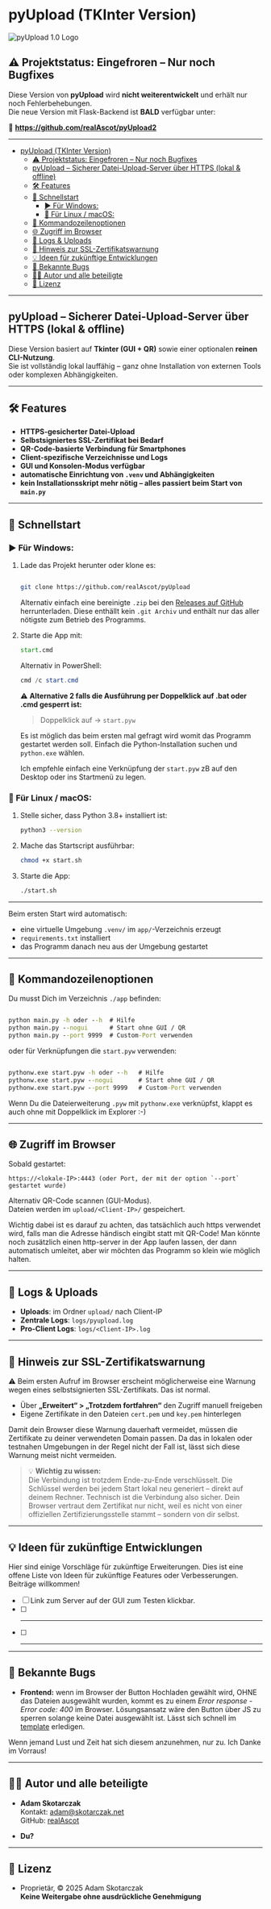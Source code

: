 # pyUpload (TKInter Version)

![pyUpload 1.0 Logo](./assets/logo-1.0-alpha.png)

## ⚠️ Projektstatus: Eingefroren – Nur noch Bugfixes  

Diese Version von **pyUpload** wird **nicht weiterentwickelt** und erhält nur noch Fehlerbehebungen.  
Die neue Version mit Flask-Backend ist **BALD** verfügbar unter:  

🔗 **<https://github.com/realAscot/pyUpload2>**

---

- [pyUpload (TKInter Version)](#pyupload-tkinter-version)
  - [⚠️ Projektstatus: Eingefroren – Nur noch Bugfixes](#️-projektstatus-eingefroren--nur-noch-bugfixes)
  - [pyUpload – Sicherer Datei-Upload-Server über HTTPS (lokal \& offline)](#pyupload--sicherer-datei-upload-server-über-https-lokal--offline)
  - [🛠 Features](#-features)
  - [🚀 Schnellstart](#-schnellstart)
    - [▶️ Für Windows:](#️-für-windows)
    - [🐧 Für Linux / macOS:](#-für-linux--macos)
  - [🧩 Kommandozeilenoptionen](#-kommandozeilenoptionen)
  - [🌐 Zugriff im Browser](#-zugriff-im-browser)
  - [📁 Logs \& Uploads](#-logs--uploads)
  - [🔐 Hinweis zur SSL-Zertifikatswarnung](#-hinweis-zur-ssl-zertifikatswarnung)
  - [💡 Ideen für zukünftige Entwicklungen](#-ideen-für-zukünftige-entwicklungen)
  - [🐛 Bekannte Bugs](#-bekannte-bugs)
  - [👨‍💻 Autor und alle beteiligte](#-autor-und-alle-beteiligte)
  - [📝 Lizenz](#-lizenz)

---

## pyUpload – Sicherer Datei-Upload-Server über HTTPS (lokal & offline)  

Diese Version basiert auf **Tkinter (GUI + QR)** sowie einer optionalen **reinen CLI-Nutzung**.  
Sie ist vollständig lokal lauffähig – ganz ohne Installation von externen Tools oder komplexen Abhängigkeiten.

---

## 🛠 Features

- **HTTPS-gesicherter Datei-Upload**
- **Selbstsigniertes SSL-Zertifikat bei Bedarf**
- **QR-Code-basierte Verbindung für Smartphones**
- **Client-spezifische Verzeichnisse und Logs**
- **GUI und Konsolen-Modus verfügbar**
- **automatische Einrichtung von `.venv` und Abhängigkeiten**
- **kein Installationsskript mehr nötig – alles passiert beim Start von `main.py`**

---

## 🚀 Schnellstart  

### ▶️ Für Windows:

1. Lade das Projekt herunter oder klone es:  

   ```sh

   git clone https://github.com/realAscot/pyUpload
   ```

   Alternativ einfach eine bereinigte `.zip` bei den [Releases auf GitHub](https://github.com/realAscot/pyUpload/releases/) herrunterladen.
   Diese enthällt kein `.git Archiv` und enthält nur das aller nötigste zum Betrieb des Programms.  

2. Starte die App mit:  

   ```cmd
   start.cmd
   ```

   Alternativ in PowerShell:  

   ```powershell
   cmd /c start.cmd
   ```

   ⚠️ **Alternative 2 falls die Ausführung per Doppelklick auf .bat oder .cmd gesperrt ist:**  

   > Doppelklick auf -> `start.pyw`  

   Es ist möglich das beim ersten mal gefragt wird womit das Programm gestartet werden soll.
   Einfach die Python-Installation suchen und `python.exe` wählen.  
   
   Ich empfehle einfach eine Verknüpfung der `start.pyw` zB auf den Desktop oder ins Startmenü zu legen.  

### 🐧 Für Linux / macOS:

1. Stelle sicher, dass Python 3.8+ installiert ist:

   ```bash
   python3 --version
   ```

2. Mache das Startscript ausführbar:

   ```bash
   chmod +x start.sh
   ```

3. Starte die App:

   ```bash
   ./start.sh
   ```

---

Beim ersten Start wird automatisch:

- eine virtuelle Umgebung `.venv/` im `app/`-Verzeichnis erzeugt
- `requirements.txt` installiert
- das Programm danach neu aus der Umgebung gestartet

---

## 🧩 Kommandozeilenoptionen

Du musst Dich im Verzeichnis `./app` befinden:  

```cmd

python main.py -h oder --h  # Hilfe
python main.py --nogui      # Start ohne GUI / QR
python main.py --port 9999  # Custom-Port verwenden
```

oder für Verknüpfungen die `start.pyw` verwenden:  

```cmd

pythonw.exe start.pyw -h oder --h   # Hilfe
pythonw.exe start.pyw --nogui       # Start ohne GUI / QR
pythonw.exe start.pyw --port 9999   # Custom-Port verwenden
```

Wenn Du die Dateierweiterung `.pyw` mit `pythonw.exe` verknüpfst, klappt es auch ohne mit Doppelklick im Explorer :-)

---

## 🌐 Zugriff im Browser

Sobald gestartet:

```https
https://<lokale-IP>:4443 (oder Port, der mit der option `--port` gestartet wurde)
```

Alternativ QR-Code scannen (GUI-Modus).  
Dateien werden im `upload/<Client-IP>/` gespeichert.

Wichtig dabei ist es darauf zu achten, das tatsächlich auch https verwendet wird, falls man die Adresse händisch eingibt statt mit QR-Code! Man könnte noch zusätzlich einen http-server in der App laufen lassen, der dann automatisch umleitet, aber wir möchten das Programm so klein wie möglich halten.

---

## 📁 Logs & Uploads

- **Uploads**: im Ordner `upload/` nach Client-IP  
- **Zentrale Logs**: `logs/pyupload.log`  
- **Pro-Client Logs**: `logs/<Client-IP>.log`  

---

## 🔐 Hinweis zur SSL-Zertifikatswarnung

⚠️ Beim ersten Aufruf im Browser erscheint möglicherweise eine Warnung wegen eines selbstsignierten SSL-Zertifikats. Das ist normal.  

- Über **„Erweitert“ > „Trotzdem fortfahren“** den Zugriff manuell freigeben  
- Eigene Zertifikate in den Dateien `cert.pem` und `key.pem` hinterlegen  

Damit dein Browser diese Warnung dauerhaft vermeidet, müssen die Zertifikate zu deiner verwendeten Domain passen.
Da das in lokalen oder testnahen Umgebungen in der Regel nicht der Fall ist, lässt sich diese Warnung meist nicht vermeiden.  

>💡 **Wichtig zu wissen:**  
   Die Verbindung ist trotzdem Ende-zu-Ende verschlüsselt. Die Schlüssel werden bei jedem Start lokal neu generiert – direkt auf deinem Rechner.
   Technisch ist die Verbindung also sicher. Dein Browser vertraut dem Zertifikat nur nicht, weil es nicht von einer offiziellen Zertifizierungsstelle stammt – sondern von dir selbst.  

---

## 💡 Ideen für zukünftige Entwicklungen

Hier sind einige Vorschläge für zukünftige Erweiterungen.
Dies ist eine offene Liste von Ideen für zukünftige Features oder Verbesserungen.
Beiträge willkommen!

- [ ] Link zum Server auf der GUI zum Testen klickbar.  
- [ ] _____________________________________________________  
- [ ] _____________________________________________________  

---

## 🐛 Bekannte Bugs

- **Frontend:** wenn im Browser der Button Hochladen gewählt wird, OHNE das Dateien ausgewählt wurden,
  kommt es zu einem *Error response - Error code: 400* im Browser. Lösungsansatz wäre den Button über JS zu sperren solange keine Datei ausgewählt ist. Lässt sich schnell im [template](./app/template.html) erledigen.

Wenn jemand Lust und Zeit hat sich diesem anzunehmen, nur zu. Ich Danke im Vorraus!

---

## 👨‍💻 Autor und alle beteiligte

- **Adam Skotarczak**  
  Kontakt: [adam@skotarczak.net](mailto:adam@skotarczak.net)  
  GitHub: [realAscot](https://github.com/realAscot)

- **Du?**

---

## 📝 Lizenz

- Proprietär, © 2025 Adam Skotarczak  
  **Keine Weitergabe ohne ausdrückliche Genehmigung**
